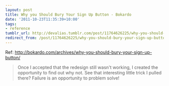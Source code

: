 ```yaml
---
layout: post
title: Why you Should Bury Your Sign Up Button - Bokardo
date: '2011-10-23T11:35:39+10:00'
tags:
- reference
tumblr_url: http://devalias.tumblr.com/post/11764626225/why-you-should-bury-your-sign-up-button-bokardo
redirect_from: /post/11764626225/why-you-should-bury-your-sign-up-button-bokardo
---
```

Ref: http://bokardo.com/archives/why-you-should-bury-your-sign-up-button/

> Once I accepted that the redesign still wasn't working, I created the opportunity to find out why not. See that interesting little trick I pulled there? Failure is an opportunity to problem solve!
